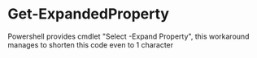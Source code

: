# Get-ExpandedProperty
Powershell provides cmdlet "Select -Expand Property", this workaround manages to shorten this code even to 1 character
